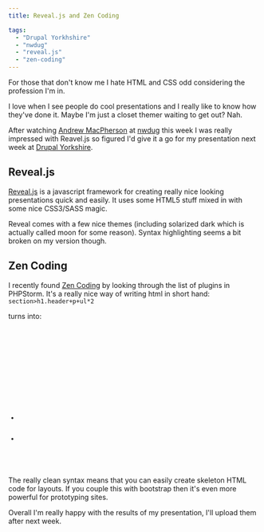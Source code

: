 ```yaml
---
title: Reveal.js and Zen Coding

tags:
  - "Drupal Yorkhshire"
  - "nwdug"
  - "reveal.js"
  - "zen-coding"
---
```

For those that don't know me I hate HTML and CSS odd considering the profession I'm in.

I love when I see people do cool presentations and I really like to know how they've done it. Maybe I'm just a closet themer waiting to get out? Nah.

After watching [Andrew MacPherson](https://twitter.com/MartianWebDev) at [nwdug](http://nwdrupal.org.uk/) this week I was really impressed with Reavel.js so figured I'd give it a go for my presentation next week at [Drupal Yorkshire](http://drupalyorkshire.org.uk/).

## Reveal.js

[Reveal.js](http://lab.hakim.se/reveal-js/) is a javascript framework for creating really nice looking presentations quick and easily. It uses some HTML5 stuff mixed in with some nice CSS3/SASS magic.

Reveal comes with a few nice themes (including solarized dark which is actually called moon for some reason). Syntax highlighting seems a bit broken on my version though.

## Zen Coding
I recently found [Zen Coding](https://code.google.com/p/zen-coding/) by looking through the list of plugins in PHPStorm. It's a really nice way of writing html in short hand:
<code>section>h1.header+p+ul*2</code>

turns into:

<code class="xml">
<section>
     <h1 class="header"></h1>
     <p></p>
     <ul>
          <li></li>
          <li></li>
     </ul>
</section></code>

The really clean syntax means that you can easily create skeleton HTML code for layouts. If you couple this with bootstrap then it's even more powerful for prototyping sites.

Overall I'm really happy with the results of my presentation, I'll upload them after next week.

